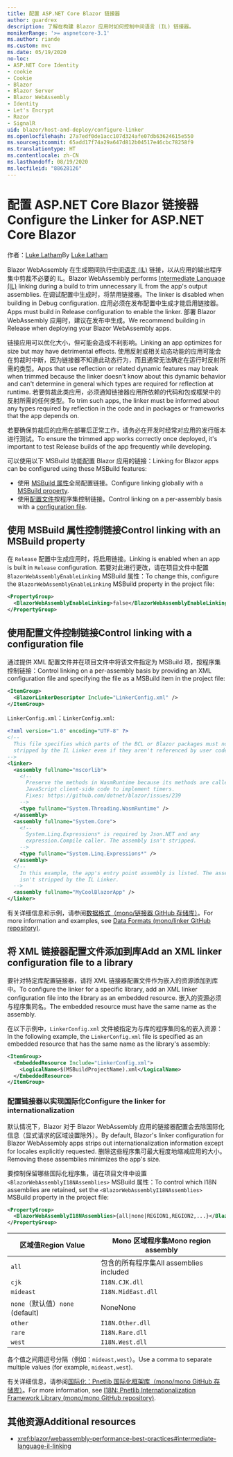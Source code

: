 ```yaml
---
title: 配置 ASP.NET Core Blazor 链接器
author: guardrex
description: 了解在构建 Blazor 应用时如何控制中间语言 (IL) 链接器。
monikerRange: '>= aspnetcore-3.1'
ms.author: riande
ms.custom: mvc
ms.date: 05/19/2020
no-loc:
- ASP.NET Core Identity
- cookie
- Cookie
- Blazor
- Blazor Server
- Blazor WebAssembly
- Identity
- Let's Encrypt
- Razor
- SignalR
uid: blazor/host-and-deploy/configure-linker
ms.openlocfilehash: 27a7edf0de1acc107d324afe07db63624615e550
ms.sourcegitcommit: 65add17f74a29a647d812b04517e46cbc78258f9
ms.translationtype: HT
ms.contentlocale: zh-CN
ms.lasthandoff: 08/19/2020
ms.locfileid: "88628126"
---
```

# <a name="configure-the-linker-for-aspnet-core-no-locblazor"></a><span data-ttu-id="cc0d3-103">配置 ASP.NET Core Blazor 链接器</span><span class="sxs-lookup"><span data-stu-id="cc0d3-103">Configure the Linker for ASP.NET Core Blazor</span></span>

<span data-ttu-id="cc0d3-104">作者：[Luke Latham](https://github.com/guardrex)</span><span class="sxs-lookup"><span data-stu-id="cc0d3-104">By [Luke Latham](https://github.com/guardrex)</span></span>

<span data-ttu-id="cc0d3-105">Blazor WebAssembly 在生成期间执行[中间语言 (IL)](/dotnet/standard/managed-code#intermediate-language--execution) 链接，以从应用的输出程序集中剪裁不必要的 IL。</span><span class="sxs-lookup"><span data-stu-id="cc0d3-105">Blazor WebAssembly performs [Intermediate Language (IL)](/dotnet/standard/managed-code#intermediate-language--execution) linking during a build to trim unnecessary IL from the app's output assemblies.</span></span> <span data-ttu-id="cc0d3-106">在调试配置中生成时，将禁用链接器。</span><span class="sxs-lookup"><span data-stu-id="cc0d3-106">The linker is disabled when building in Debug configuration.</span></span> <span data-ttu-id="cc0d3-107">应用必须在发布配置中生成才能启用链接器。</span><span class="sxs-lookup"><span data-stu-id="cc0d3-107">Apps must build in Release configuration to enable the linker.</span></span> <span data-ttu-id="cc0d3-108">部署 Blazor WebAssembly 应用时，建议在发布中生成。</span><span class="sxs-lookup"><span data-stu-id="cc0d3-108">We recommend building in Release when deploying your Blazor WebAssembly apps.</span></span> 

<span data-ttu-id="cc0d3-109">链接应用可以优化大小，但可能会造成不利影响。</span><span class="sxs-lookup"><span data-stu-id="cc0d3-109">Linking an app optimizes for size but may have detrimental effects.</span></span> <span data-ttu-id="cc0d3-110">使用反射或相关动态功能的应用可能会在剪裁时中断，因为链接器不知道此动态行为，而且通常无法确定在运行时反射所需的类型。</span><span class="sxs-lookup"><span data-stu-id="cc0d3-110">Apps that use reflection or related dynamic features may break when trimmed because the linker doesn't know about this dynamic behavior and can't determine in general which types are required for reflection at runtime.</span></span> <span data-ttu-id="cc0d3-111">若要剪裁此类应用，必须通知链接器应用所依赖的代码和包或框架中的反射所需的任何类型。</span><span class="sxs-lookup"><span data-stu-id="cc0d3-111">To trim such apps, the linker must be informed about any types required by reflection in the code and in packages or frameworks that the app depends on.</span></span> 

<span data-ttu-id="cc0d3-112">若要确保剪裁后的应用在部署后正常工作，请务必在开发时经常对应用的发行版本进行测试。</span><span class="sxs-lookup"><span data-stu-id="cc0d3-112">To ensure the trimmed app works correctly once deployed, it's important to test Release builds of the app frequently while developing.</span></span>

<span data-ttu-id="cc0d3-113">可以使用以下 MSBuild 功能配置 Blazor 应用的链接：</span><span class="sxs-lookup"><span data-stu-id="cc0d3-113">Linking for Blazor apps can be configured using these MSBuild features:</span></span>

* <span data-ttu-id="cc0d3-114">使用 [MSBuild 属性](#control-linking-with-an-msbuild-property)全局配置链接。</span><span class="sxs-lookup"><span data-stu-id="cc0d3-114">Configure linking globally with a [MSBuild property](#control-linking-with-an-msbuild-property).</span></span>
* <span data-ttu-id="cc0d3-115">使用[配置文件](#control-linking-with-a-configuration-file)按程序集控制链接。</span><span class="sxs-lookup"><span data-stu-id="cc0d3-115">Control linking on a per-assembly basis with a [configuration file](#control-linking-with-a-configuration-file).</span></span>

## <a name="control-linking-with-an-msbuild-property"></a><span data-ttu-id="cc0d3-116">使用 MSBuild 属性控制链接</span><span class="sxs-lookup"><span data-stu-id="cc0d3-116">Control linking with an MSBuild property</span></span>

<span data-ttu-id="cc0d3-117">在 `Release` 配置中生成应用时，将启用链接。</span><span class="sxs-lookup"><span data-stu-id="cc0d3-117">Linking is enabled when an app is built in `Release` configuration.</span></span> <span data-ttu-id="cc0d3-118">若要对此进行更改，请在项目文件中配置 `BlazorWebAssemblyEnableLinking` MSBuild 属性：</span><span class="sxs-lookup"><span data-stu-id="cc0d3-118">To change this, configure the `BlazorWebAssemblyEnableLinking` MSBuild property in the project file:</span></span>

```xml
<PropertyGroup>
  <BlazorWebAssemblyEnableLinking>false</BlazorWebAssemblyEnableLinking>
</PropertyGroup>
```

## <a name="control-linking-with-a-configuration-file"></a><span data-ttu-id="cc0d3-119">使用配置文件控制链接</span><span class="sxs-lookup"><span data-stu-id="cc0d3-119">Control linking with a configuration file</span></span>

<span data-ttu-id="cc0d3-120">通过提供 XML 配置文件并在项目文件中将该文件指定为 MSBuild 项，按程序集控制链接：</span><span class="sxs-lookup"><span data-stu-id="cc0d3-120">Control linking on a per-assembly basis by providing an XML configuration file and specifying the file as a MSBuild item in the project file:</span></span>

```xml
<ItemGroup>
  <BlazorLinkerDescriptor Include="LinkerConfig.xml" />
</ItemGroup>
```

<span data-ttu-id="cc0d3-121">`LinkerConfig.xml`：</span><span class="sxs-lookup"><span data-stu-id="cc0d3-121">`LinkerConfig.xml`:</span></span>

```xml
<?xml version="1.0" encoding="UTF-8" ?>
<!--
  This file specifies which parts of the BCL or Blazor packages must not be
  stripped by the IL Linker even if they aren't referenced by user code.
-->
<linker>
  <assembly fullname="mscorlib">
    <!--
      Preserve the methods in WasmRuntime because its methods are called by 
      JavaScript client-side code to implement timers.
      Fixes: https://github.com/dotnet/blazor/issues/239
    -->
    <type fullname="System.Threading.WasmRuntime" />
  </assembly>
  <assembly fullname="System.Core">
    <!--
      System.Linq.Expressions* is required by Json.NET and any 
      expression.Compile caller. The assembly isn't stripped.
    -->
    <type fullname="System.Linq.Expressions*" />
  </assembly>
  <!--
    In this example, the app's entry point assembly is listed. The assembly
    isn't stripped by the IL Linker.
  -->
  <assembly fullname="MyCoolBlazorApp" />
</linker>
```

<span data-ttu-id="cc0d3-122">有关详细信息和示例，请参阅[数据格式（mono/链接器 GitHub 存储库）](https://github.com/mono/linker/blob/master/docs/data-formats.md)。</span><span class="sxs-lookup"><span data-stu-id="cc0d3-122">For more information and examples, see [Data Formats (mono/linker GitHub repository)](https://github.com/mono/linker/blob/master/docs/data-formats.md).</span></span>

## <a name="add-an-xml-linker-configuration-file-to-a-library"></a><span data-ttu-id="cc0d3-123">将 XML 链接器配置文件添加到库</span><span class="sxs-lookup"><span data-stu-id="cc0d3-123">Add an XML linker configuration file to a library</span></span>

<span data-ttu-id="cc0d3-124">要针对特定库配置链接器，请将 XML 链接器配置文件作为嵌入的资源添加到库中。</span><span class="sxs-lookup"><span data-stu-id="cc0d3-124">To configure the linker for a specific library, add an XML linker configuration file into the library as an embedded resource.</span></span> <span data-ttu-id="cc0d3-125">嵌入的资源必须与程序集同名。</span><span class="sxs-lookup"><span data-stu-id="cc0d3-125">The embedded resource must have the same name as the assembly.</span></span>

<span data-ttu-id="cc0d3-126">在以下示例中，`LinkerConfig.xml` 文件被指定为与库的程序集同名的嵌入资源：</span><span class="sxs-lookup"><span data-stu-id="cc0d3-126">In the following example, the `LinkerConfig.xml` file is specified as an embedded resource that has the same name as the library's assembly:</span></span>

```xml
<ItemGroup>
  <EmbeddedResource Include="LinkerConfig.xml">
    <LogicalName>$(MSBuildProjectName).xml</LogicalName>
  </EmbeddedResource>
</ItemGroup>
```

### <a name="configure-the-linker-for-internationalization"></a><span data-ttu-id="cc0d3-127">配置链接器以实现国际化</span><span class="sxs-lookup"><span data-stu-id="cc0d3-127">Configure the linker for internationalization</span></span>

<span data-ttu-id="cc0d3-128">默认情况下，Blazor 对于 Blazor WebAssembly 应用的链接器配置会去除国际化信息（显式请求的区域设置除外）。</span><span class="sxs-lookup"><span data-stu-id="cc0d3-128">By default, Blazor's linker configuration for Blazor WebAssembly apps strips out internationalization information except for locales explicitly requested.</span></span> <span data-ttu-id="cc0d3-129">删除这些程序集可最大程度地缩减应用的大小。</span><span class="sxs-lookup"><span data-stu-id="cc0d3-129">Removing these assemblies minimizes the app's size.</span></span>

<span data-ttu-id="cc0d3-130">要控制保留哪些国际化程序集，请在项目文件中设置 `<BlazorWebAssemblyI18NAssemblies>` MSBuild 属性：</span><span class="sxs-lookup"><span data-stu-id="cc0d3-130">To control which I18N assemblies are retained, set the `<BlazorWebAssemblyI18NAssemblies>` MSBuild property in the project file:</span></span>

```xml
<PropertyGroup>
  <BlazorWebAssemblyI18NAssemblies>{all|none|REGION1,REGION2,...}</BlazorWebAssemblyI18NAssemblies>
</PropertyGroup>
```

| <span data-ttu-id="cc0d3-131">区域值</span><span class="sxs-lookup"><span data-stu-id="cc0d3-131">Region Value</span></span>     | <span data-ttu-id="cc0d3-132">Mono 区域程序集</span><span class="sxs-lookup"><span data-stu-id="cc0d3-132">Mono region assembly</span></span>    |
| ---------------- | ----------------------- |
| `all`            | <span data-ttu-id="cc0d3-133">包含的所有程序集</span><span class="sxs-lookup"><span data-stu-id="cc0d3-133">All assemblies included</span></span> |
| `cjk`            | `I18N.CJK.dll`          |
| `mideast`        | `I18N.MidEast.dll`      |
| <span data-ttu-id="cc0d3-134">`none`（默认值）</span><span class="sxs-lookup"><span data-stu-id="cc0d3-134">`none` (default)</span></span> | <span data-ttu-id="cc0d3-135">None</span><span class="sxs-lookup"><span data-stu-id="cc0d3-135">None</span></span>                    |
| `other`          | `I18N.Other.dll`        |
| `rare`           | `I18N.Rare.dll`         |
| `west`           | `I18N.West.dll`         |

<span data-ttu-id="cc0d3-136">各个值之间用逗号分隔（例如：`mideast,west`）。</span><span class="sxs-lookup"><span data-stu-id="cc0d3-136">Use a comma to separate multiple values (for example, `mideast,west`).</span></span>

<span data-ttu-id="cc0d3-137">有关详细信息，请参阅[国际化：Pnetlib 国际化框架库（mono/mono GitHub 存储库）](https://github.com/mono/mono/tree/master/mcs/class/I18N)。</span><span class="sxs-lookup"><span data-stu-id="cc0d3-137">For more information, see [I18N: Pnetlib Internationalization Framework Library (mono/mono GitHub repository)](https://github.com/mono/mono/tree/master/mcs/class/I18N).</span></span>

## <a name="additional-resources"></a><span data-ttu-id="cc0d3-138">其他资源</span><span class="sxs-lookup"><span data-stu-id="cc0d3-138">Additional resources</span></span>

* <xref:blazor/webassembly-performance-best-practices#intermediate-language-il-linking>
